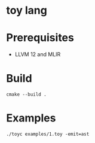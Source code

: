 # toy lang

# Prerequisites
- LLVM 12 and MLIR

# Build
```
cmake --build .
```

# Examples
```
./toyc examples/1.toy -emit=ast
```
